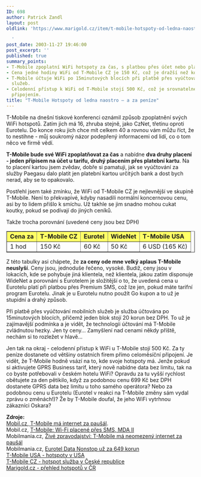 ```yaml
---
ID: 698
author: Patrick Zandl
layout: post
oldlink: 'https://www.marigold.cz/item/t-mobile-hotspoty-od-ledna-naostro-a-za-penize

  '
post_date: 2003-11-27 19:46:00
post_excerpt: ''
published: true
summary_points:
- T-Mobile zpoplatní WiFi hotspoty za čas, s platbou přes účet nebo platební kartu.
- Cena jedné hodiny WiFi od T-Mobile CZ je 150 Kč, což je dražší než konkurence.
- T-Mobile účtuje WiFi po 15minutových blocích při platbě přes vyúčtování mobilních
  služeb.
- Celodenní přístup k WiFi od T-Mobile stojí 500 Kč, což je srovnatelné s měsíčním
  připojením.
title: "T-Mobile Hotspoty od ledna naostro – a za peníze"
---
```


<p>
T-Mobile na dnešní tiskové konferenci oznámil způsob zpoplatnění svých WiFi hotspotů. Zatím jich má 16, zhruba stejně, jako CzNet, třetinu oproti Eurotelu. Do konce roku jich chce mít celkem 40 a rovnou vám můžu říct, že to nestihne - můj soukromý názor podepřený informacemi od lidí, co o tom něco ve firmě vědí. </p>

<p>
<STRONG>T-Mobile bude své WiFi zpoplatňovat za čas</STRONG> a nabídne <STRONG>dva druhy placení - jeden přípisem na účet u tarifu, druhý placením přes platební kartu</STRONG>. Na to placení kartou jsem zvědav, dobře si pamatuji, jak se vyúčtování za služby Paegasu dalo platit jen platební kartou určitých bank a dost bych nerad, aby se to opakovalo. </p>

<p>
Postřehl jsem také zmínku, že WiFi od T-Mobile CZ je nejlevnější ve skupině T-Mobile. Není to překvapivé, kdyby nasadili normální koncernovou cenu, asi by to lidem přišlo k smíchu. Už takhle se jim snadno mohou cukat koutky, pokud se podívají do jiných ceníků. </p>

<p>
Takže trocha porovnání (uvedené ceny jsou bez DPH)</p>

<TABLE cellSpacing=0 cellPadding=5 align=center border=1>
<TBODY>
<TR bgColor=#ffff66>
<TD><STRONG>Cena za</STRONG></TD>
<TD><STRONG>T-Mobile CZ</STRONG></TD>
<TD><STRONG>Eurotel</STRONG></TD>
<TD><STRONG>WideNet</STRONG></TD>
<TD><STRONG>T-Mobile USA</STRONG></TD></TR>
<TR>
<TD>1 hod</TD>
<TD>150 Kč</TD>
<TD>60 Kč</TD>
<TD>50 Kč</TD>
<TD>6 USD (165 Kč)</TD></TR></TBODY></TABLE>
<p>
Z této tabulky asi chápete, že <STRONG>za ceny ode mne velký aplaus T-Mobile neuslyší</STRONG>. Ceny jsou, jednoduše řečeno, vysoké. Budiž, ceny jsou v lokacích, kde se pohybuje jiná klientela, než klientela, jakou zatím disponuje WideNet a porovnání s Eurotelem je složitější o to, že uvedená cena u Eurotelu platí při platbou přes Premium SMS, což lze jen, pokud máte tarifní program Eurotelu. Jinak je u Eurotelu nutno použít Go kupon a to už je stupidní a drahý způsob. </p>

<p>
Při platbě přes vyúčtování mobilních služeb je služba účtována po 15minutových blocích, přičemž jeden blok stojí 20 korun bez DPH. To už je zajímavější podmínka a je vidět, že technologii účtování má T-Mobile zvládnutou hezky. Jen ty ceny... Zamyšlení nad cenami někdy příště, nechám si to rozležet v hlavě... </p>

<p>
Jen tak na okraj - celodenní přístup k WiFi u T-Mobile stojí 500 Kč. Za ty peníze dostanete od většiny ostatních firem přímo celoměsíční připojení. Je vidět, že T-Mobile hodně vsází na to, kde svoje hotspoty má. Jenže pokud si aktivujete GPRS Business tarif, který nově nabídne data bez limitu, tak na co byste potřebovali v českém hotelu WiFi? Opravdu za tu vyšší rychlost obětujete za den pětikilo, když za podobnou cenu 699 Kč bez DPH dostanete GPRS data bez limitu u toho samého operátora? Nebo za podobnou cenu u Eurotelu (Eurotel v reakci na T-Mobile změny sám vydal zprávu o změnách!)? Že by T-Mobile doufal, že jeho WiFi vytrhnou zákazníci Oskara? </p>

<p>
<STRONG>Zdroje:</STRONG> <BR><A href="http://mobil.idnes.cz/mobilni_komunikace/operatori/sluzby/sluzby_tmobile/t-mobilemagprsbusunlimited.html" target=_blank>Mobil.cz, T-Mobile má internet za paušál</A>.<BR>Mobil.cz, <A href="http://mobil.idnes.cz/mobilni_komunikace/operatori/sluzby/sluzby_tmobile/t-mobileztiskovky031127.html" target=_blank>T-Mobile: Wi-Fi placené přes SMS, MDA II</A><BR>Mobilmania.cz, <A href="http://www.mobilmania.cz/Operatori/Ar.asp?ARI=105939&amp;CAI=2116">Živé zpravodajství: T-Mobile má neomezený internet za paušál</A><BR>Mobilmania.cz, <A href="http://www.mobilmania.cz/Bleskovky/AR.asp?ARI=105944">Eurotel Data Nonstop už za 649 korun</A><BR><A href="http://www.t-mobile.com/hotspot" target=_blank>T-Mobile USA - hotspoty v USA</A><BR><A href="http://t-mobile.cz/hotspot" target=_blank>T-Mobile CZ - hotspot služba&#160;v České republice</A><BR><A href="http://beta.marigold.cz/hotspoty">Marigold.cz - přehled hotspotů v ČR</A></p>
